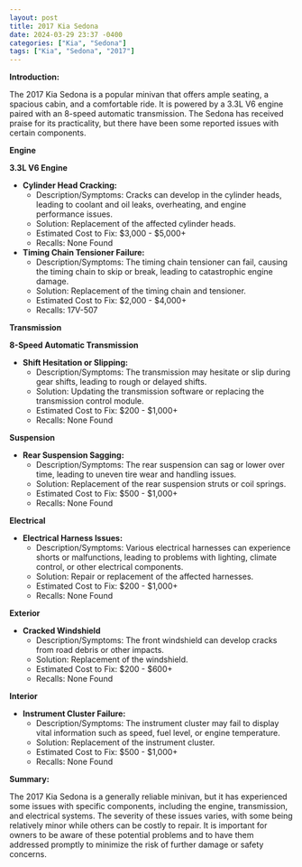 ```yaml
---
layout: post
title: 2017 Kia Sedona
date: 2024-03-29 23:37 -0400
categories: ["Kia", "Sedona"]
tags: ["Kia", "Sedona", "2017"]
---
```

**Introduction:**

The 2017 Kia Sedona is a popular minivan that offers ample seating, a spacious cabin, and a comfortable ride. It is powered by a 3.3L V6 engine paired with an 8-speed automatic transmission. The Sedona has received praise for its practicality, but there have been some reported issues with certain components.

**Engine**

**3.3L V6 Engine**

* **Cylinder Head Cracking:**
    * Description/Symptoms: Cracks can develop in the cylinder heads, leading to coolant and oil leaks, overheating, and engine performance issues.
    * Solution: Replacement of the affected cylinder heads.
    * Estimated Cost to Fix: $3,000 - $5,000+
    * Recalls: None Found
* **Timing Chain Tensioner Failure:**
    * Description/Symptoms: The timing chain tensioner can fail, causing the timing chain to skip or break, leading to catastrophic engine damage.
    * Solution: Replacement of the timing chain and tensioner.
    * Estimated Cost to Fix: $2,000 - $4,000+
    * Recalls: 17V-507

**Transmission**

**8-Speed Automatic Transmission**

* **Shift Hesitation or Slipping:**
    * Description/Symptoms: The transmission may hesitate or slip during gear shifts, leading to rough or delayed shifts.
    * Solution: Updating the transmission software or replacing the transmission control module.
    * Estimated Cost to Fix: $200 - $1,000+
    * Recalls: None Found

**Suspension**

* **Rear Suspension Sagging:**
    * Description/Symptoms: The rear suspension can sag or lower over time, leading to uneven tire wear and handling issues.
    * Solution: Replacement of the rear suspension struts or coil springs.
    * Estimated Cost to Fix: $500 - $1,000+
    * Recalls: None Found

**Electrical**

* **Electrical Harness Issues:**
    * Description/Symptoms: Various electrical harnesses can experience shorts or malfunctions, leading to problems with lighting, climate control, or other electrical components.
    * Solution: Repair or replacement of the affected harnesses.
    * Estimated Cost to Fix: $200 - $1,000+
    * Recalls: None Found

**Exterior**

* **Cracked Windshield**
    * Description/Symptoms: The front windshield can develop cracks from road debris or other impacts.
    * Solution: Replacement of the windshield.
    * Estimated Cost to Fix: $200 - $600+
    * Recalls: None Found

**Interior**

* **Instrument Cluster Failure:**
    * Description/Symptoms: The instrument cluster may fail to display vital information such as speed, fuel level, or engine temperature.
    * Solution: Replacement of the instrument cluster.
    * Estimated Cost to Fix: $500 - $1,000+
    * Recalls: None Found

**Summary:**

The 2017 Kia Sedona is a generally reliable minivan, but it has experienced some issues with specific components, including the engine, transmission, and electrical systems. The severity of these issues varies, with some being relatively minor while others can be costly to repair. It is important for owners to be aware of these potential problems and to have them addressed promptly to minimize the risk of further damage or safety concerns.
